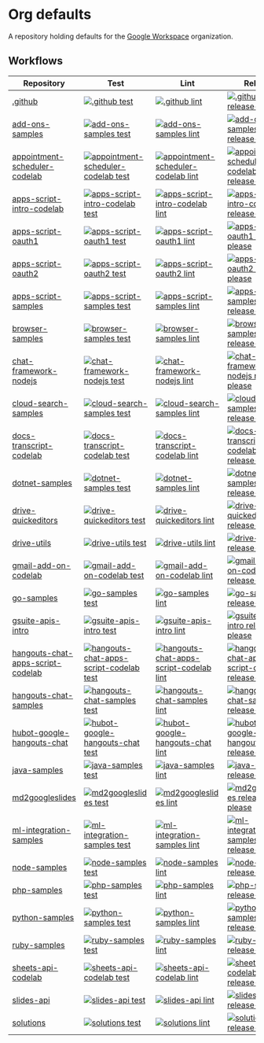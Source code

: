 # Org defaults

A repository holding defaults for the [Google Workspace](https://github.com/googleworkspace) organization.

<!-- WORKFLOWS_INSERT_AFTER -->
<!-- textlint-disable -->
## Workflows

| Repository | Test | Lint | Release |
| --- | --- | --- | --- |
| [.github](https://github.com/googleworkspace/.github) | [![.github test](https://github.com/googleworkspace/.github/actions/workflows/test.yml/badge.svg?branch=main)](https://github.com/googleworkspace/.github/actions/workflows/test.yml) | [![.github lint](https://github.com/googleworkspace/.github/actions/workflows/lint.yml/badge.svg?branch=main)](https://github.com/googleworkspace/.github/actions/workflows/lint.yml) | [![.github release-please](https://github.com/googleworkspace/.github/actions/workflows/release-please.yml/badge.svg?branch=main)](https://github.com/googleworkspace/.github/actions/workflows/release-please.yml) |
| [add-ons-samples](https://github.com/googleworkspace/add-ons-samples) | [![add-ons-samples test](https://github.com/googleworkspace/add-ons-samples/actions/workflows/test.yml/badge.svg?branch=main)](https://github.com/googleworkspace/add-ons-samples/actions/workflows/test.yml) | [![add-ons-samples lint](https://github.com/googleworkspace/add-ons-samples/actions/workflows/lint.yml/badge.svg?branch=main)](https://github.com/googleworkspace/add-ons-samples/actions/workflows/lint.yml) | [![add-ons-samples release-please](https://github.com/googleworkspace/add-ons-samples/actions/workflows/release-please.yml/badge.svg?branch=main)](https://github.com/googleworkspace/add-ons-samples/actions/workflows/release-please.yml) |
| [appointment-scheduler-codelab](https://github.com/googleworkspace/appointment-scheduler-codelab) | [![appointment-scheduler-codelab test](https://github.com/googleworkspace/appointment-scheduler-codelab/actions/workflows/test.yml/badge.svg?branch=main)](https://github.com/googleworkspace/appointment-scheduler-codelab/actions/workflows/test.yml) | [![appointment-scheduler-codelab lint](https://github.com/googleworkspace/appointment-scheduler-codelab/actions/workflows/lint.yml/badge.svg?branch=main)](https://github.com/googleworkspace/appointment-scheduler-codelab/actions/workflows/lint.yml) | [![appointment-scheduler-codelab release-please](https://github.com/googleworkspace/appointment-scheduler-codelab/actions/workflows/release-please.yml/badge.svg?branch=main)](https://github.com/googleworkspace/appointment-scheduler-codelab/actions/workflows/release-please.yml) |
| [apps-script-intro-codelab](https://github.com/googleworkspace/apps-script-intro-codelab) | [![apps-script-intro-codelab test](https://github.com/googleworkspace/apps-script-intro-codelab/actions/workflows/test.yml/badge.svg?branch=main)](https://github.com/googleworkspace/apps-script-intro-codelab/actions/workflows/test.yml) | [![apps-script-intro-codelab lint](https://github.com/googleworkspace/apps-script-intro-codelab/actions/workflows/lint.yml/badge.svg?branch=main)](https://github.com/googleworkspace/apps-script-intro-codelab/actions/workflows/lint.yml) | [![apps-script-intro-codelab release-please](https://github.com/googleworkspace/apps-script-intro-codelab/actions/workflows/release-please.yml/badge.svg?branch=main)](https://github.com/googleworkspace/apps-script-intro-codelab/actions/workflows/release-please.yml) |
| [apps-script-oauth1](https://github.com/googleworkspace/apps-script-oauth1) | [![apps-script-oauth1 test](https://github.com/googleworkspace/apps-script-oauth1/actions/workflows/test.yml/badge.svg?branch=main)](https://github.com/googleworkspace/apps-script-oauth1/actions/workflows/test.yml) | [![apps-script-oauth1 lint](https://github.com/googleworkspace/apps-script-oauth1/actions/workflows/lint.yml/badge.svg?branch=main)](https://github.com/googleworkspace/apps-script-oauth1/actions/workflows/lint.yml) | [![apps-script-oauth1 release-please](https://github.com/googleworkspace/apps-script-oauth1/actions/workflows/release-please.yml/badge.svg?branch=main)](https://github.com/googleworkspace/apps-script-oauth1/actions/workflows/release-please.yml) |
| [apps-script-oauth2](https://github.com/googleworkspace/apps-script-oauth2) | [![apps-script-oauth2 test](https://github.com/googleworkspace/apps-script-oauth2/actions/workflows/test.yml/badge.svg?branch=main)](https://github.com/googleworkspace/apps-script-oauth2/actions/workflows/test.yml) | [![apps-script-oauth2 lint](https://github.com/googleworkspace/apps-script-oauth2/actions/workflows/lint.yml/badge.svg?branch=main)](https://github.com/googleworkspace/apps-script-oauth2/actions/workflows/lint.yml) | [![apps-script-oauth2 release-please](https://github.com/googleworkspace/apps-script-oauth2/actions/workflows/release-please.yml/badge.svg?branch=main)](https://github.com/googleworkspace/apps-script-oauth2/actions/workflows/release-please.yml) |
| [apps-script-samples](https://github.com/googleworkspace/apps-script-samples) | [![apps-script-samples test](https://github.com/googleworkspace/apps-script-samples/actions/workflows/test.yml/badge.svg?branch=main)](https://github.com/googleworkspace/apps-script-samples/actions/workflows/test.yml) | [![apps-script-samples lint](https://github.com/googleworkspace/apps-script-samples/actions/workflows/lint.yml/badge.svg?branch=main)](https://github.com/googleworkspace/apps-script-samples/actions/workflows/lint.yml) | [![apps-script-samples release-please](https://github.com/googleworkspace/apps-script-samples/actions/workflows/release-please.yml/badge.svg?branch=main)](https://github.com/googleworkspace/apps-script-samples/actions/workflows/release-please.yml) |
| [browser-samples](https://github.com/googleworkspace/browser-samples) | [![browser-samples test](https://github.com/googleworkspace/browser-samples/actions/workflows/test.yml/badge.svg?branch=main)](https://github.com/googleworkspace/browser-samples/actions/workflows/test.yml) | [![browser-samples lint](https://github.com/googleworkspace/browser-samples/actions/workflows/lint.yml/badge.svg?branch=main)](https://github.com/googleworkspace/browser-samples/actions/workflows/lint.yml) | [![browser-samples release-please](https://github.com/googleworkspace/browser-samples/actions/workflows/release-please.yml/badge.svg?branch=main)](https://github.com/googleworkspace/browser-samples/actions/workflows/release-please.yml) |
| [chat-framework-nodejs](https://github.com/googleworkspace/chat-framework-nodejs) | [![chat-framework-nodejs test](https://github.com/googleworkspace/chat-framework-nodejs/actions/workflows/test.yml/badge.svg?branch=main)](https://github.com/googleworkspace/chat-framework-nodejs/actions/workflows/test.yml) | [![chat-framework-nodejs lint](https://github.com/googleworkspace/chat-framework-nodejs/actions/workflows/lint.yml/badge.svg?branch=main)](https://github.com/googleworkspace/chat-framework-nodejs/actions/workflows/lint.yml) | [![chat-framework-nodejs release-please](https://github.com/googleworkspace/chat-framework-nodejs/actions/workflows/release-please.yml/badge.svg?branch=main)](https://github.com/googleworkspace/chat-framework-nodejs/actions/workflows/release-please.yml) |
| [cloud-search-samples](https://github.com/googleworkspace/cloud-search-samples) | [![cloud-search-samples test](https://github.com/googleworkspace/cloud-search-samples/actions/workflows/test.yml/badge.svg?branch=main)](https://github.com/googleworkspace/cloud-search-samples/actions/workflows/test.yml) | [![cloud-search-samples lint](https://github.com/googleworkspace/cloud-search-samples/actions/workflows/lint.yml/badge.svg?branch=main)](https://github.com/googleworkspace/cloud-search-samples/actions/workflows/lint.yml) | [![cloud-search-samples release-please](https://github.com/googleworkspace/cloud-search-samples/actions/workflows/release-please.yml/badge.svg?branch=main)](https://github.com/googleworkspace/cloud-search-samples/actions/workflows/release-please.yml) |
| [docs-transcript-codelab](https://github.com/googleworkspace/docs-transcript-codelab) | [![docs-transcript-codelab test](https://github.com/googleworkspace/docs-transcript-codelab/actions/workflows/test.yml/badge.svg?branch=main)](https://github.com/googleworkspace/docs-transcript-codelab/actions/workflows/test.yml) | [![docs-transcript-codelab lint](https://github.com/googleworkspace/docs-transcript-codelab/actions/workflows/lint.yml/badge.svg?branch=main)](https://github.com/googleworkspace/docs-transcript-codelab/actions/workflows/lint.yml) | [![docs-transcript-codelab release-please](https://github.com/googleworkspace/docs-transcript-codelab/actions/workflows/release-please.yml/badge.svg?branch=main)](https://github.com/googleworkspace/docs-transcript-codelab/actions/workflows/release-please.yml) |
| [dotnet-samples](https://github.com/googleworkspace/dotnet-samples) | [![dotnet-samples test](https://github.com/googleworkspace/dotnet-samples/actions/workflows/test.yml/badge.svg?branch=main)](https://github.com/googleworkspace/dotnet-samples/actions/workflows/test.yml) | [![dotnet-samples lint](https://github.com/googleworkspace/dotnet-samples/actions/workflows/lint.yml/badge.svg?branch=main)](https://github.com/googleworkspace/dotnet-samples/actions/workflows/lint.yml) | [![dotnet-samples release-please](https://github.com/googleworkspace/dotnet-samples/actions/workflows/release-please.yml/badge.svg?branch=main)](https://github.com/googleworkspace/dotnet-samples/actions/workflows/release-please.yml) |
| [drive-quickeditors](https://github.com/googleworkspace/drive-quickeditors) | [![drive-quickeditors test](https://github.com/googleworkspace/drive-quickeditors/actions/workflows/test.yml/badge.svg?branch=main)](https://github.com/googleworkspace/drive-quickeditors/actions/workflows/test.yml) | [![drive-quickeditors lint](https://github.com/googleworkspace/drive-quickeditors/actions/workflows/lint.yml/badge.svg?branch=main)](https://github.com/googleworkspace/drive-quickeditors/actions/workflows/lint.yml) | [![drive-quickeditors release-please](https://github.com/googleworkspace/drive-quickeditors/actions/workflows/release-please.yml/badge.svg?branch=main)](https://github.com/googleworkspace/drive-quickeditors/actions/workflows/release-please.yml) |
| [drive-utils](https://github.com/googleworkspace/drive-utils) | [![drive-utils test](https://github.com/googleworkspace/drive-utils/actions/workflows/test.yml/badge.svg?branch=main)](https://github.com/googleworkspace/drive-utils/actions/workflows/test.yml) | [![drive-utils lint](https://github.com/googleworkspace/drive-utils/actions/workflows/lint.yml/badge.svg?branch=main)](https://github.com/googleworkspace/drive-utils/actions/workflows/lint.yml) | [![drive-utils release-please](https://github.com/googleworkspace/drive-utils/actions/workflows/release-please.yml/badge.svg?branch=main)](https://github.com/googleworkspace/drive-utils/actions/workflows/release-please.yml) |
| [gmail-add-on-codelab](https://github.com/googleworkspace/gmail-add-on-codelab) | [![gmail-add-on-codelab test](https://github.com/googleworkspace/gmail-add-on-codelab/actions/workflows/test.yml/badge.svg?branch=main)](https://github.com/googleworkspace/gmail-add-on-codelab/actions/workflows/test.yml) | [![gmail-add-on-codelab lint](https://github.com/googleworkspace/gmail-add-on-codelab/actions/workflows/lint.yml/badge.svg?branch=main)](https://github.com/googleworkspace/gmail-add-on-codelab/actions/workflows/lint.yml) | [![gmail-add-on-codelab release-please](https://github.com/googleworkspace/gmail-add-on-codelab/actions/workflows/release-please.yml/badge.svg?branch=main)](https://github.com/googleworkspace/gmail-add-on-codelab/actions/workflows/release-please.yml) |
| [go-samples](https://github.com/googleworkspace/go-samples) | [![go-samples test](https://github.com/googleworkspace/go-samples/actions/workflows/test.yml/badge.svg?branch=main)](https://github.com/googleworkspace/go-samples/actions/workflows/test.yml) | [![go-samples lint](https://github.com/googleworkspace/go-samples/actions/workflows/lint.yml/badge.svg?branch=main)](https://github.com/googleworkspace/go-samples/actions/workflows/lint.yml) | [![go-samples release-please](https://github.com/googleworkspace/go-samples/actions/workflows/release-please.yml/badge.svg?branch=main)](https://github.com/googleworkspace/go-samples/actions/workflows/release-please.yml) |
| [gsuite-apis-intro](https://github.com/googleworkspace/gsuite-apis-intro) | [![gsuite-apis-intro test](https://github.com/googleworkspace/gsuite-apis-intro/actions/workflows/test.yml/badge.svg?branch=main)](https://github.com/googleworkspace/gsuite-apis-intro/actions/workflows/test.yml) | [![gsuite-apis-intro lint](https://github.com/googleworkspace/gsuite-apis-intro/actions/workflows/lint.yml/badge.svg?branch=main)](https://github.com/googleworkspace/gsuite-apis-intro/actions/workflows/lint.yml) | [![gsuite-apis-intro release-please](https://github.com/googleworkspace/gsuite-apis-intro/actions/workflows/release-please.yml/badge.svg?branch=main)](https://github.com/googleworkspace/gsuite-apis-intro/actions/workflows/release-please.yml) |
| [hangouts-chat-apps-script-codelab](https://github.com/googleworkspace/hangouts-chat-apps-script-codelab) | [![hangouts-chat-apps-script-codelab test](https://github.com/googleworkspace/hangouts-chat-apps-script-codelab/actions/workflows/test.yml/badge.svg?branch=main)](https://github.com/googleworkspace/hangouts-chat-apps-script-codelab/actions/workflows/test.yml) | [![hangouts-chat-apps-script-codelab lint](https://github.com/googleworkspace/hangouts-chat-apps-script-codelab/actions/workflows/lint.yml/badge.svg?branch=main)](https://github.com/googleworkspace/hangouts-chat-apps-script-codelab/actions/workflows/lint.yml) | [![hangouts-chat-apps-script-codelab release-please](https://github.com/googleworkspace/hangouts-chat-apps-script-codelab/actions/workflows/release-please.yml/badge.svg?branch=main)](https://github.com/googleworkspace/hangouts-chat-apps-script-codelab/actions/workflows/release-please.yml) |
| [hangouts-chat-samples](https://github.com/googleworkspace/hangouts-chat-samples) | [![hangouts-chat-samples test](https://github.com/googleworkspace/hangouts-chat-samples/actions/workflows/test.yml/badge.svg?branch=main)](https://github.com/googleworkspace/hangouts-chat-samples/actions/workflows/test.yml) | [![hangouts-chat-samples lint](https://github.com/googleworkspace/hangouts-chat-samples/actions/workflows/lint.yml/badge.svg?branch=main)](https://github.com/googleworkspace/hangouts-chat-samples/actions/workflows/lint.yml) | [![hangouts-chat-samples release-please](https://github.com/googleworkspace/hangouts-chat-samples/actions/workflows/release-please.yml/badge.svg?branch=main)](https://github.com/googleworkspace/hangouts-chat-samples/actions/workflows/release-please.yml) |
| [hubot-google-hangouts-chat](https://github.com/googleworkspace/hubot-google-hangouts-chat) | [![hubot-google-hangouts-chat test](https://github.com/googleworkspace/hubot-google-hangouts-chat/actions/workflows/test.yml/badge.svg?branch=main)](https://github.com/googleworkspace/hubot-google-hangouts-chat/actions/workflows/test.yml) | [![hubot-google-hangouts-chat lint](https://github.com/googleworkspace/hubot-google-hangouts-chat/actions/workflows/lint.yml/badge.svg?branch=main)](https://github.com/googleworkspace/hubot-google-hangouts-chat/actions/workflows/lint.yml) | [![hubot-google-hangouts-chat release-please](https://github.com/googleworkspace/hubot-google-hangouts-chat/actions/workflows/release-please.yml/badge.svg?branch=main)](https://github.com/googleworkspace/hubot-google-hangouts-chat/actions/workflows/release-please.yml) |
| [java-samples](https://github.com/googleworkspace/java-samples) | [![java-samples test](https://github.com/googleworkspace/java-samples/actions/workflows/test.yml/badge.svg?branch=main)](https://github.com/googleworkspace/java-samples/actions/workflows/test.yml) | [![java-samples lint](https://github.com/googleworkspace/java-samples/actions/workflows/lint.yml/badge.svg?branch=main)](https://github.com/googleworkspace/java-samples/actions/workflows/lint.yml) | [![java-samples release-please](https://github.com/googleworkspace/java-samples/actions/workflows/release-please.yml/badge.svg?branch=main)](https://github.com/googleworkspace/java-samples/actions/workflows/release-please.yml) |
| [md2googleslides](https://github.com/googleworkspace/md2googleslides) | [![md2googleslides test](https://github.com/googleworkspace/md2googleslides/actions/workflows/test.yml/badge.svg?branch=main)](https://github.com/googleworkspace/md2googleslides/actions/workflows/test.yml) | [![md2googleslides lint](https://github.com/googleworkspace/md2googleslides/actions/workflows/lint.yml/badge.svg?branch=main)](https://github.com/googleworkspace/md2googleslides/actions/workflows/lint.yml) | [![md2googleslides release-please](https://github.com/googleworkspace/md2googleslides/actions/workflows/release-please.yml/badge.svg?branch=main)](https://github.com/googleworkspace/md2googleslides/actions/workflows/release-please.yml) |
| [ml-integration-samples](https://github.com/googleworkspace/ml-integration-samples) | [![ml-integration-samples test](https://github.com/googleworkspace/ml-integration-samples/actions/workflows/test.yml/badge.svg?branch=main)](https://github.com/googleworkspace/ml-integration-samples/actions/workflows/test.yml) | [![ml-integration-samples lint](https://github.com/googleworkspace/ml-integration-samples/actions/workflows/lint.yml/badge.svg?branch=main)](https://github.com/googleworkspace/ml-integration-samples/actions/workflows/lint.yml) | [![ml-integration-samples release-please](https://github.com/googleworkspace/ml-integration-samples/actions/workflows/release-please.yml/badge.svg?branch=main)](https://github.com/googleworkspace/ml-integration-samples/actions/workflows/release-please.yml) |
| [node-samples](https://github.com/googleworkspace/node-samples) | [![node-samples test](https://github.com/googleworkspace/node-samples/actions/workflows/test.yml/badge.svg?branch=main)](https://github.com/googleworkspace/node-samples/actions/workflows/test.yml) | [![node-samples lint](https://github.com/googleworkspace/node-samples/actions/workflows/lint.yml/badge.svg?branch=main)](https://github.com/googleworkspace/node-samples/actions/workflows/lint.yml) | [![node-samples release-please](https://github.com/googleworkspace/node-samples/actions/workflows/release-please.yml/badge.svg?branch=main)](https://github.com/googleworkspace/node-samples/actions/workflows/release-please.yml) |
| [php-samples](https://github.com/googleworkspace/php-samples) | [![php-samples test](https://github.com/googleworkspace/php-samples/actions/workflows/test.yml/badge.svg?branch=main)](https://github.com/googleworkspace/php-samples/actions/workflows/test.yml) | [![php-samples lint](https://github.com/googleworkspace/php-samples/actions/workflows/lint.yml/badge.svg?branch=main)](https://github.com/googleworkspace/php-samples/actions/workflows/lint.yml) | [![php-samples release-please](https://github.com/googleworkspace/php-samples/actions/workflows/release-please.yml/badge.svg?branch=main)](https://github.com/googleworkspace/php-samples/actions/workflows/release-please.yml) |
| [python-samples](https://github.com/googleworkspace/python-samples) | [![python-samples test](https://github.com/googleworkspace/python-samples/actions/workflows/test.yml/badge.svg?branch=main)](https://github.com/googleworkspace/python-samples/actions/workflows/test.yml) | [![python-samples lint](https://github.com/googleworkspace/python-samples/actions/workflows/lint.yml/badge.svg?branch=main)](https://github.com/googleworkspace/python-samples/actions/workflows/lint.yml) | [![python-samples release-please](https://github.com/googleworkspace/python-samples/actions/workflows/release-please.yml/badge.svg?branch=main)](https://github.com/googleworkspace/python-samples/actions/workflows/release-please.yml) |
| [ruby-samples](https://github.com/googleworkspace/ruby-samples) | [![ruby-samples test](https://github.com/googleworkspace/ruby-samples/actions/workflows/test.yml/badge.svg?branch=main)](https://github.com/googleworkspace/ruby-samples/actions/workflows/test.yml) | [![ruby-samples lint](https://github.com/googleworkspace/ruby-samples/actions/workflows/lint.yml/badge.svg?branch=main)](https://github.com/googleworkspace/ruby-samples/actions/workflows/lint.yml) | [![ruby-samples release-please](https://github.com/googleworkspace/ruby-samples/actions/workflows/release-please.yml/badge.svg?branch=main)](https://github.com/googleworkspace/ruby-samples/actions/workflows/release-please.yml) |
| [sheets-api-codelab](https://github.com/googleworkspace/sheets-api-codelab) | [![sheets-api-codelab test](https://github.com/googleworkspace/sheets-api-codelab/actions/workflows/test.yml/badge.svg?branch=main)](https://github.com/googleworkspace/sheets-api-codelab/actions/workflows/test.yml) | [![sheets-api-codelab lint](https://github.com/googleworkspace/sheets-api-codelab/actions/workflows/lint.yml/badge.svg?branch=main)](https://github.com/googleworkspace/sheets-api-codelab/actions/workflows/lint.yml) | [![sheets-api-codelab release-please](https://github.com/googleworkspace/sheets-api-codelab/actions/workflows/release-please.yml/badge.svg?branch=main)](https://github.com/googleworkspace/sheets-api-codelab/actions/workflows/release-please.yml) |
| [slides-api](https://github.com/googleworkspace/slides-api) | [![slides-api test](https://github.com/googleworkspace/slides-api/actions/workflows/test.yml/badge.svg?branch=main)](https://github.com/googleworkspace/slides-api/actions/workflows/test.yml) | [![slides-api lint](https://github.com/googleworkspace/slides-api/actions/workflows/lint.yml/badge.svg?branch=main)](https://github.com/googleworkspace/slides-api/actions/workflows/lint.yml) | [![slides-api release-please](https://github.com/googleworkspace/slides-api/actions/workflows/release-please.yml/badge.svg?branch=main)](https://github.com/googleworkspace/slides-api/actions/workflows/release-please.yml) |
| [solutions](https://github.com/googleworkspace/solutions) | [![solutions test](https://github.com/googleworkspace/solutions/actions/workflows/test.yml/badge.svg?branch=main)](https://github.com/googleworkspace/solutions/actions/workflows/test.yml) | [![solutions lint](https://github.com/googleworkspace/solutions/actions/workflows/lint.yml/badge.svg?branch=main)](https://github.com/googleworkspace/solutions/actions/workflows/lint.yml) | [![solutions release-please](https://github.com/googleworkspace/solutions/actions/workflows/release-please.yml/badge.svg?branch=main)](https://github.com/googleworkspace/solutions/actions/workflows/release-please.yml) |
<!-- textlint-enable -->
